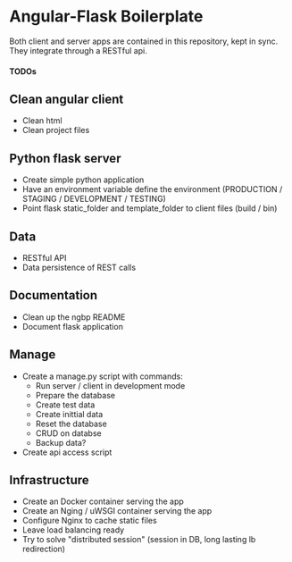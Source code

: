 # Angular-Flask Boilerplate

Both client and server apps are contained in this repository, kept in sync. 
They integrate through a RESTful api. 


#### TODOs

## Clean angular client
- Clean html
- Clean project files

## Python flask server
- Create simple python application
- Have an environment variable define the environment (PRODUCTION / STAGING / DEVELOPMENT / TESTING)
- Point flask static_folder and template_folder to client files (build / bin)

## Data
- RESTful API
- Data persistence of REST calls

## Documentation
- Clean up the ngbp README
- Document flask application

## Manage
- Create a manage.py script with commands:
    - Run server / client in development mode
    - Prepare the database
    - Create test data
    - Create inittial data
    - Reset the database
    - CRUD on databse
    - Backup data?
- Create api access script

## Infrastructure
- Create an Docker container serving the app
- Create an Nging / uWSGI container serving the app
- Configure Nginx to cache static files
- Leave load balancing ready
- Try to solve "distributed session" (session in DB, long lasting lb redirection)
